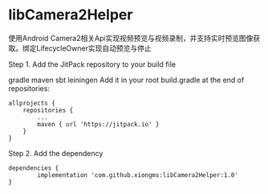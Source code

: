 # libCamera2Helper

使用Android Camera2相关Api实现视频预览与视频录制，并支持实时预览图像获取。绑定LifecycleOwner实现自动预览与停止

Step 1. Add the JitPack repository to your build file

gradle
maven
sbt
leiningen
Add it in your root build.gradle at the end of repositories:

	allprojects {
		repositories {
			...
			maven { url 'https://jitpack.io' }
		}
	}
Step 2. Add the dependency

	dependencies {
	        implementation 'com.github.xiongms:libCamera2Helper:1.0'
	}
